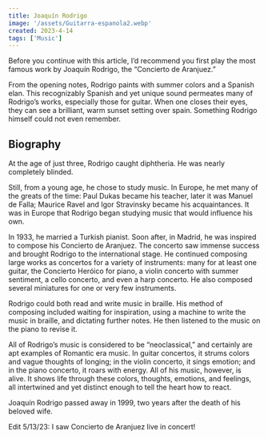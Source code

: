 ```yaml
---
title: Joaquín Rodrigo
image: '/assets/Guitarra-espanola2.webp'
created: 2023-4-14
tags: ['Music']
---
```

<script>
  import { YouTube, Spotify, SoundCloud } from 'sveltekit-embed'
</script>

Before you continue with this article, I’d recommend you first play the most famous work by Joaquín Rodrigo, the “Concierto de Aranjuez.”

<YouTube youTubeId="RhO5OSLZjl8" />

From the opening notes, Rodrigo paints with summer colors and a Spanish elan. This recognizably Spanish and yet unique sound permeates many of Rodrigo’s works, especially those for guitar. When one closes their eyes, they can see a brilliant, warm sunset setting over spain. Something Rodrigo himself could not even remember.

## Biography

At the age of just three, Rodrigo caught diphtheria. He was nearly completely blinded.

Still, from a young age, he chose to study music. In Europe, he met many of the greats of the time: Paul Dukas became his teacher, later it was Manuel de Falla; Maurice Ravel and Igor Stravinsky became his acquaintances. It was in Europe that Rodrigo began studying music that would influence his own.

In 1933, he married a Turkish pianist. Soon after, in Madrid, he was inspired to compose his Concierto de Aranjuez. The concerto saw immense success and brought Rodrigo to the international stage. He continued composing large works as concertos for a variety of instruments: many for at least one guitar, the Concierto Heróico for piano, a violin concerto with summer sentiment, a cello concerto, and even a harp concerto. He also composed several miniatures for one or very few instruments.

Rodrigo could both read and write music in braille. His method of composing included waiting for inspiration, using a machine to write the music in braille, and dictating further notes. He then listened to the music on the piano to revise it.

All of Rodrigo’s music is considered to be “neoclassical,” and certainly are apt examples of Romantic era music. In guitar concertos, it strums colors and vague thoughts of longing; in the violin concerto, it sings emotion; and in the piano concerto, it roars with energy. All of his music, however, is alive. It shows life through these colors, thoughts, emotions, and feelings, all intertwined and yet distinct enough to tell the heart how to react.

Joaquín Rodrigo passed away in 1999, two years after the death of his beloved wife. 

Edit 5/13/23: 
I saw Concierto de Aranjuez live in concert!
